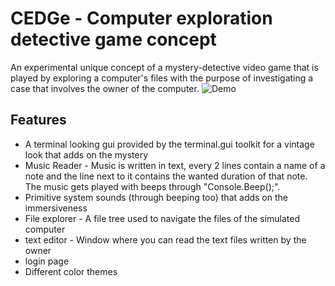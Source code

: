 # CEDGe - Computer exploration detective game concept
An experimental unique concept of a mystery-detective video game that is played by exploring a computer's files with the purpose of investigating a case that involves the owner of the computer. 
![Demo](https://raw.githubusercontent.com/Liminal-Ledge/Computer-exploration-game/master/Demo.gif)
## Features
* A terminal looking gui provided by the terminal.gui toolkit for a vintage look that adds on the mystery
* Music Reader - Music is written in text, every 2 lines contain a name of a note and the line next to it contains the wanted duration of that note. The music gets played with beeps through "Console.Beep();".
* Primitive system sounds (through beeping too) that adds on the immersiveness
* File explorer - A file tree used to navigate the files of the simulated computer
* text editor - Window where you can read the text files written by the owner
* login page 
* Different color themes
